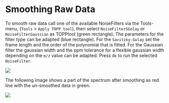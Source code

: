 Smoothing Raw Data
==================

To smooth raw data call one of the available NoiseFilters via the Tools-menu, (`Tools` > `Apply TOPP tool`), then select
`NoiseFilterSGolay` or `NoiseFilterGaussian` as TOPPtool (green rectangle). The parameters for the filter type can be
adapted (blue rectangle). For the `Savitzky-Golay` set the frame length and the order of the polynomial that is fitted.
For the Gaussian filter the gaussian width and the ppm tolerance for a flexible gaussian width depending on the `m/z`
value can be adapted. Press `Ok` to run the selected `NoiseFilter`.

![](../images/tutorials/topp/TOPPView_tools_noisefilter.png)

The following image shows a part of the spectrum after smoothing as red line with the un-smoothed data in green.

![](../images/tutorials/topp/TOPPView_tools_noisefilter_filtered.png)
